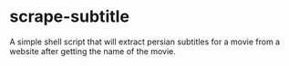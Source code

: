 # scrape-subtitle

A simple shell script that will extract persian subtitles for a movie from a website after getting the name of the movie.
